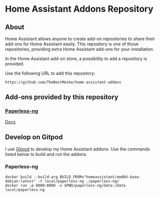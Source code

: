 # Home Assistant Addons Repository

## About

Home Assistant allows anyone to create add-on repositories to share their add-ons for Home Assistant easily. This repository is one of those repositories, providing extra Home Assistant add-ons for your installation.

In the Home Assistant add-on store, a possibility to add a repository is provided.

Use the following URL to add this repository:

```
https://github.com/TheBestMoshe/home-assistant-addons
```

## Add-ons provided by this repository

### [Paperless-ng](paperless-ng)

[Docs](paperless-ng/DOCS.md)


## Develop on Gitpod
I use [Gitpod](https://gitpod.io/) to develop my Home Assistant addons. Use the commands listed below to build and run the addons.

### Paperless-ng

```
docker build --build-arg BUILD_FROM="homeassistant/amd64-base-debian:latest" -t local/paperless-ng ./paperless-ng/
docker run -p 8000:8000 -v $PWD/paperless-ng/data:/data local/paperless-ng
```
